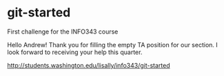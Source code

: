 # git-started
First challenge for the INFO343 course

Hello Andrew! Thank you for filling the empty TA position for our section. I look forward to receiving your help this quarter.

http://students.washington.edu/lisally/info343/git-started
